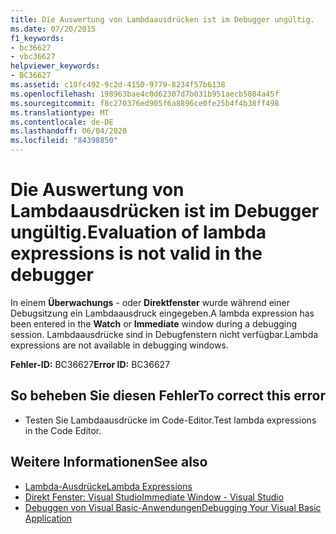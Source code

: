 ```yaml
---
title: Die Auswertung von Lambdaausdrücken ist im Debugger ungültig.
ms.date: 07/20/2015
f1_keywords:
- bc36627
- vbc36627
helpviewer_keywords:
- BC36627
ms.assetid: c10fc492-9c2d-4150-9779-8234f57b6138
ms.openlocfilehash: 198963bae4c0d62307d7b031b951aecb5084a45f
ms.sourcegitcommit: f8c270376ed905f6a8896ce0fe25b4f4b38ff498
ms.translationtype: MT
ms.contentlocale: de-DE
ms.lasthandoff: 06/04/2020
ms.locfileid: "84398850"
---
```

# <a name="evaluation-of-lambda-expressions-is-not-valid-in-the-debugger"></a><span data-ttu-id="c0f6b-102">Die Auswertung von Lambdaausdrücken ist im Debugger ungültig.</span><span class="sxs-lookup"><span data-stu-id="c0f6b-102">Evaluation of lambda expressions is not valid in the debugger</span></span>
<span data-ttu-id="c0f6b-103">In einem **Überwachungs** - oder **Direktfenster** wurde während einer Debugsitzung ein Lambdaausdruck eingegeben.</span><span class="sxs-lookup"><span data-stu-id="c0f6b-103">A lambda expression has been entered in the **Watch** or **Immediate** window during a debugging session.</span></span> <span data-ttu-id="c0f6b-104">Lambdaausdrücke sind in Debugfenstern nicht verfügbar.</span><span class="sxs-lookup"><span data-stu-id="c0f6b-104">Lambda expressions are not available in debugging windows.</span></span>  
  
 <span data-ttu-id="c0f6b-105">**Fehler-ID:** BC36627</span><span class="sxs-lookup"><span data-stu-id="c0f6b-105">**Error ID:** BC36627</span></span>  
  
## <a name="to-correct-this-error"></a><span data-ttu-id="c0f6b-106">So beheben Sie diesen Fehler</span><span class="sxs-lookup"><span data-stu-id="c0f6b-106">To correct this error</span></span>  
  
- <span data-ttu-id="c0f6b-107">Testen Sie Lambdaausdrücke im Code-Editor.</span><span class="sxs-lookup"><span data-stu-id="c0f6b-107">Test lambda expressions in the Code Editor.</span></span>  
  
## <a name="see-also"></a><span data-ttu-id="c0f6b-108">Weitere Informationen</span><span class="sxs-lookup"><span data-stu-id="c0f6b-108">See also</span></span>

- [<span data-ttu-id="c0f6b-109">Lambda-Ausdrücke</span><span class="sxs-lookup"><span data-stu-id="c0f6b-109">Lambda Expressions</span></span>](../programming-guide/language-features/procedures/lambda-expressions.md)
- [<span data-ttu-id="c0f6b-110">Direkt Fenster: Visual Studio</span><span class="sxs-lookup"><span data-stu-id="c0f6b-110">Immediate Window - Visual Studio</span></span>](/visualstudio/ide/reference/immediate-window)
- [<span data-ttu-id="c0f6b-111">Debuggen von Visual Basic-Anwendungen</span><span class="sxs-lookup"><span data-stu-id="c0f6b-111">Debugging Your Visual Basic Application</span></span>](/visualstudio/debugger/debugger-basics)
